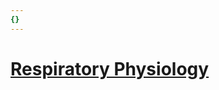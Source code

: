 ```yaml
---
{}
---
```

   
# [Respiratory Physiology](../../Pulmonary%20Medicine/Respiratory%20Physiology%20and%20Pulmonary%20Symptoms/Respiratory%20Physiology.md)